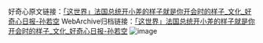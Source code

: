 好奇心原文链接：[「这世界」法国总统开小差的样子就是你开会时的样子_文化_好奇心日报-孙若空](https://www.qdaily.com/articles/6028.html)
WebArchive归档链接：[「这世界」法国总统开小差的样子就是你开会时的样子_文化_好奇心日报-孙若空](http://web.archive.org/web/20190623165824/https://www.qdaily.com/articles/6028.html)
![image](http://ww3.sinaimg.cn/large/007d5XDply1g3w9h61k15j30u04187wh)